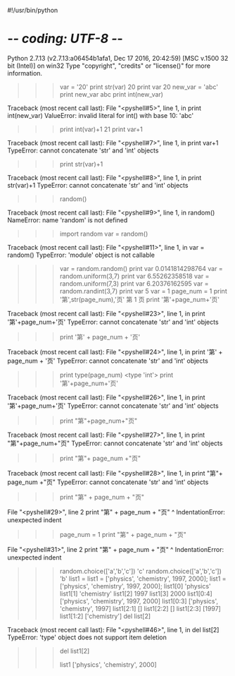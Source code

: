 #!/usr/bin/python
# -*- coding: UTF-8 -*-

Python 2.7.13 (v2.7.13:a06454b1afa1, Dec 17 2016, 20:42:59) [MSC v.1500 32 bit (Intel)] on win32
Type "copyright", "credits" or "license()" for more information.
>>> var = '20'
>>> print str(var)
20
>>> print var
20
>>> new_var = 'abc'
>>> print new_var
abc
>>> print int(new_var)

Traceback (most recent call last):
  File "<pyshell#5>", line 1, in <module>
    print int(new_var)
ValueError: invalid literal for int() with base 10: 'abc'
>>> print int(var)+1
21
>>> print var+1

Traceback (most recent call last):
  File "<pyshell#7>", line 1, in <module>
    print var+1
TypeError: cannot concatenate 'str' and 'int' objects
>>> print str(var)+1

Traceback (most recent call last):
  File "<pyshell#8>", line 1, in <module>
    print str(var)+1
TypeError: cannot concatenate 'str' and 'int' objects
>>> random()

Traceback (most recent call last):
  File "<pyshell#9>", line 1, in <module>
    random()
NameError: name 'random' is not defined
>>> import random
>>> var = random()

Traceback (most recent call last):
  File "<pyshell#11>", line 1, in <module>
    var = random()
TypeError: 'module' object is not callable
>>> var = random.random()
>>> print var
0.0141814298764
>>> var = random.uniform(3,7)
>>> print var
6.55262358518
>>> var = random.uniform(7,3)
>>> print var
6.20376162595
>>> var = random.randint(3,7)
>>> print var
5
>>> var = 1
>>> page_num = 1
>>> print '第',str(page_num),'页'
第 1 页
>>> print '第'+page_num+'页'

Traceback (most recent call last):
  File "<pyshell#23>", line 1, in <module>
    print '第'+page_num+'页'
TypeError: cannot concatenate 'str' and 'int' objects
>>> print '第' + page_num + '页'

Traceback (most recent call last):
  File "<pyshell#24>", line 1, in <module>
    print '第' + page_num + '页'
TypeError: cannot concatenate 'str' and 'int' objects
>>> print type(page_num)
<type 'int'>
>>> print '第'+page_num+'页'

Traceback (most recent call last):
  File "<pyshell#26>", line 1, in <module>
    print '第'+page_num+'页'
TypeError: cannot concatenate 'str' and 'int' objects
>>> print "第"+page_num+"页"

Traceback (most recent call last):
  File "<pyshell#27>", line 1, in <module>
    print "第"+page_num+"页"
TypeError: cannot concatenate 'str' and 'int' objects
>>> print "第"+ page_num +"页"

Traceback (most recent call last):
  File "<pyshell#28>", line 1, in <module>
    print "第"+ page_num +"页"
TypeError: cannot concatenate 'str' and 'int' objects
>>>  print "第" + page_num + "页"
 
  File "<pyshell#29>", line 2
    print "第" + page_num + "页"
    ^
IndentationError: unexpected indent
>>> page_num = 1
>>>  print "第" + page_num + "页"
 
  File "<pyshell#31>", line 2
    print "第" + page_num + "页"
    ^
IndentationError: unexpected indent
>>> random.choice(['a','b','c'])
'c'
>>> random.choice(['a','b','c'])
'b'
>>> list1 = list1 = ['physics', 'chemistry', 1997, 2000];
>>> list1 = ['physics', 'chemistry', 1997, 2000];
>>> list1[0]
'physics'
>>> list1[1]
'chemistry'
>>> list1[2]
1997
>>> list1[3]
2000
>>> list1[0:4]
['physics', 'chemistry', 1997, 2000]
>>> list1[0:3]
['physics', 'chemistry', 1997]
>>> list1[2:1]
[]
>>> list1[2:2]
[]
>>> list1[2:3]
[1997]
>>> list1[1:2]
['chemistry']
>>> del list[2]

Traceback (most recent call last):
  File "<pyshell#46>", line 1, in <module>
    del list[2]
TypeError: 'type' object does not support item deletion
>>> del list1[2]
>>> 
>>> list1
['physics', 'chemistry', 2000]
>>> 
